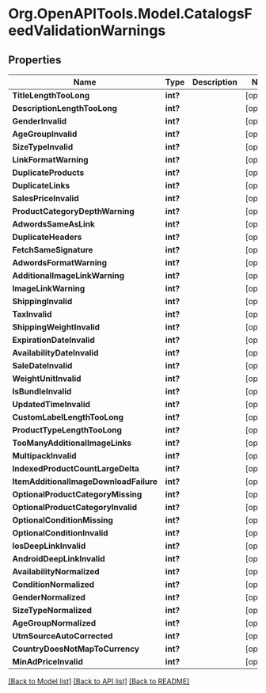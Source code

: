# Org.OpenAPITools.Model.CatalogsFeedValidationWarnings

## Properties

Name | Type | Description | Notes
------------ | ------------- | ------------- | -------------
**TitleLengthTooLong** | **int?** |  | [optional] 
**DescriptionLengthTooLong** | **int?** |  | [optional] 
**GenderInvalid** | **int?** |  | [optional] 
**AgeGroupInvalid** | **int?** |  | [optional] 
**SizeTypeInvalid** | **int?** |  | [optional] 
**LinkFormatWarning** | **int?** |  | [optional] 
**DuplicateProducts** | **int?** |  | [optional] 
**DuplicateLinks** | **int?** |  | [optional] 
**SalesPriceInvalid** | **int?** |  | [optional] 
**ProductCategoryDepthWarning** | **int?** |  | [optional] 
**AdwordsSameAsLink** | **int?** |  | [optional] 
**DuplicateHeaders** | **int?** |  | [optional] 
**FetchSameSignature** | **int?** |  | [optional] 
**AdwordsFormatWarning** | **int?** |  | [optional] 
**AdditionalImageLinkWarning** | **int?** |  | [optional] 
**ImageLinkWarning** | **int?** |  | [optional] 
**ShippingInvalid** | **int?** |  | [optional] 
**TaxInvalid** | **int?** |  | [optional] 
**ShippingWeightInvalid** | **int?** |  | [optional] 
**ExpirationDateInvalid** | **int?** |  | [optional] 
**AvailabilityDateInvalid** | **int?** |  | [optional] 
**SaleDateInvalid** | **int?** |  | [optional] 
**WeightUnitInvalid** | **int?** |  | [optional] 
**IsBundleInvalid** | **int?** |  | [optional] 
**UpdatedTimeInvalid** | **int?** |  | [optional] 
**CustomLabelLengthTooLong** | **int?** |  | [optional] 
**ProductTypeLengthTooLong** | **int?** |  | [optional] 
**TooManyAdditionalImageLinks** | **int?** |  | [optional] 
**MultipackInvalid** | **int?** |  | [optional] 
**IndexedProductCountLargeDelta** | **int?** |  | [optional] 
**ItemAdditionalImageDownloadFailure** | **int?** |  | [optional] 
**OptionalProductCategoryMissing** | **int?** |  | [optional] 
**OptionalProductCategoryInvalid** | **int?** |  | [optional] 
**OptionalConditionMissing** | **int?** |  | [optional] 
**OptionalConditionInvalid** | **int?** |  | [optional] 
**IosDeepLinkInvalid** | **int?** |  | [optional] 
**AndroidDeepLinkInvalid** | **int?** |  | [optional] 
**AvailabilityNormalized** | **int?** |  | [optional] 
**ConditionNormalized** | **int?** |  | [optional] 
**GenderNormalized** | **int?** |  | [optional] 
**SizeTypeNormalized** | **int?** |  | [optional] 
**AgeGroupNormalized** | **int?** |  | [optional] 
**UtmSourceAutoCorrected** | **int?** |  | [optional] 
**CountryDoesNotMapToCurrency** | **int?** |  | [optional] 
**MinAdPriceInvalid** | **int?** |  | [optional] 

[[Back to Model list]](../README.md#documentation-for-models) [[Back to API list]](../README.md#documentation-for-api-endpoints) [[Back to README]](../README.md)

